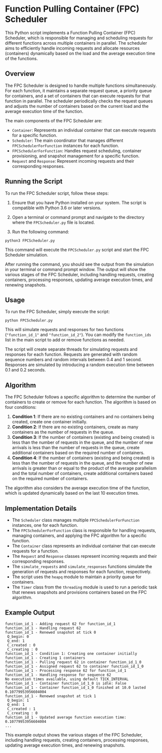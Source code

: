 # Function Pulling Container (FPC) Scheduler

This Python script implements a Function Pulling Container (FPC) Scheduler, which is responsible for managing and scheduling requests for different functions across multiple containers in parallel. The scheduler aims to efficiently handle incoming requests and allocate resources (containers) dynamically based on the load and the average execution time of the functions.

## Overview

The FPC Scheduler is designed to handle multiple functions simultaneously. For each function, it maintains a separate request queue, a priority queue for containers, and a set of containers that can execute requests for that function in parallel. The scheduler periodically checks the request queues and adjusts the number of containers based on the current load and the average execution time of the function.

The main components of the FPC Scheduler are:

- `Container`: Represents an individual container that can execute requests for a specific function.
- `Scheduler`: The main coordinator that manages different `FPCSchedulerForFunction` instances for each function.
- `FPCSchedulerForFunction`: Handles request scheduling, container provisioning, and snapshot management for a specific function.
- `Request` and `Response`: Represent incoming requests and their corresponding responses.

## Running the Script

To run the FPC Scheduler script, follow these steps:

1. Ensure that you have Python installed on your system. The script is compatible with Python 3.6 or later versions.

2. Open a terminal or command prompt and navigate to the directory where the `FPCScheduler.py` file is located.

3. Run the following command:

```
python3 FPCScheduler.py
```

This command will execute the `FPCScheduler.py` script and start the FPC Scheduler simulation.

After running the command, you should see the output from the simulation in your terminal or command prompt window. The output will show the various stages of the FPC Scheduler, including handling requests, creating containers, processing responses, updating average execution times, and renewing snapshots.

## Usage

To run the FPC Scheduler, simply execute the script:

```
python FPCScheduler.py
```

This will simulate requests and responses for two functions (`"function_id_1"` and `"function_id_2"`). You can modify the `function_ids` list in the main script to add or remove functions as needed.

The script will create separate threads for simulating requests and responses for each function. Requests are generated with random sequence numbers and random intervals between 0.4 and 1 second. Responses are simulated by introducing a random execution time between 0.1 and 0.2 seconds.

## Algorithm

The FPC Scheduler follows a specific algorithm to determine the number of containers to create or remove for each function. The algorithm is based on four conditions:

1. **Condition 1**: If there are no existing containers and no containers being created, create one container initially.
2. **Condition 2**: If there are no existing containers, create as many containers as the number of requests in the queue.
3. **Condition 3**: If the number of containers (existing and being created) is less than the number of requests in the queue, and the number of new arrivals is less than the number of requests in the queue, create additional containers based on the required number of containers.
4. **Condition 4**: If the number of containers (existing and being created) is less than the number of requests in the queue, and the number of new arrivals is greater than or equal to the product of the average parallelism and the total number of containers, create additional containers based on the required number of containers.

The algorithm also considers the average execution time of the function, which is updated dynamically based on the last 10 execution times.

## Implementation Details

- The `Scheduler` class manages multiple `FPCSchedulerForFunction` instances, one for each function.
- The `FPCSchedulerForFunction` class is responsible for handling requests, managing containers, and applying the FPC algorithm for a specific function.
- The `Container` class represents an individual container that can execute requests for a function.
- The `Request` and `Response` classes represent incoming requests and their corresponding responses.
- The `simulate_requests` and `simulate_responses` functions simulate the generation of requests and responses for each function, respectively.
- The script uses the `heapq` module to maintain a priority queue for containers.
- The `Timer` class from the `threading` module is used to run a periodic task that renews snapshots and provisions containers based on the FPC algorithm.

## Example Output

```
function_id_1 - Adding request 62 for function_id_1
function_id_1 - Handling request 62
function_id_1 - Renewed snapshot at tick 0  
 Q_begin: 0  
 Q_end: 1  
 C_created : 0  
 C_creating : 0
function_id_1 - Condition 1: Creating one container initially
function_id_1 - Creating 1 containers
function_id_1 - Pulling request 62 in container function_id_1_0
function_id_1 - Assigned request 62 to container function_id_1_0
function_id_1 - Processing response 62 for function_id_1
function_id_1 - Handling response for sequence 62
No execution times available, using default TICK_INTERVAL
function_id_1 - Container function_id_1_0 is idle: False
function_id_1 - Container function_id_1_0 finished at 10.0 lasted 0.10779953956604004
function_id_1 - Renewed snapshot at tick 1  
 Q_begin: 1  
 Q_end: 1  
 C_created : 1  
 C_creating : 0
function_id_1 - Updated average function execution time: 0.10779953956604004
...
```

This example output shows the various stages of the FPC Scheduler, including handling requests, creating containers, processing responses, updating average execution times, and renewing snapshots.
